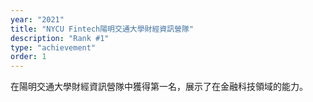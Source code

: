 ```yaml
---
year: "2021"
title: "NYCU Fintech陽明交通大學財經資訊營隊"
description: "Rank #1"
type: "achievement"
order: 1
---
```


在陽明交通大學財經資訊營隊中獲得第一名，展示了在金融科技領域的能力。
